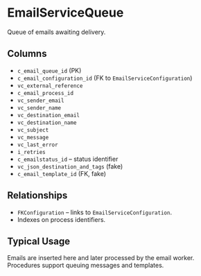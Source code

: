 # EmailServiceQueue

Queue of emails awaiting delivery.

## Columns
- `c_email_queue_id` (PK)
- `c_email_configuration_id` (FK to `EmailServiceConfiguration`)
- `vc_external_reference`
- `c_email_process_id`
- `vc_sender_email`
- `vc_sender_name`
- `vc_destination_email`
- `vc_destination_name`
- `vc_subject`
- `vc_message`
- `vc_last_error`
- `i_retries`
- `c_emailstatus_id` – status identifier
- `vc_json_destination_and_tags` (fake)
- `c_email_template_id` (FK, fake)

## Relationships
- `FKConfiguration` – links to `EmailServiceConfiguration`.
- Indexes on process identifiers.

## Typical Usage
Emails are inserted here and later processed by the email worker. Procedures support queuing messages and templates.
